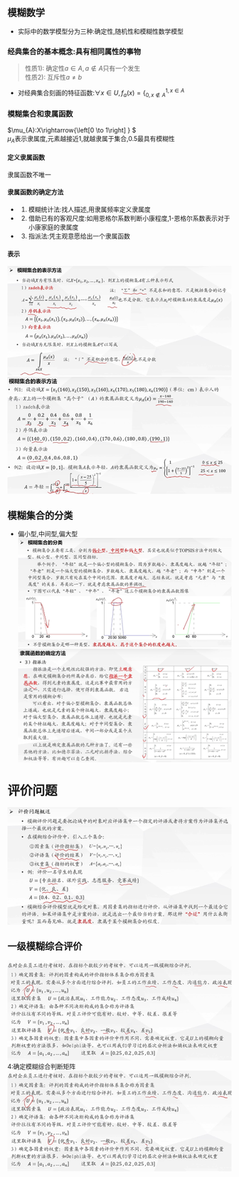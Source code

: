 ## 模糊数学
- 实际中的数学模型分为三种:确定性,随机性和模糊性数学模型
### 经典集合的基本概念:具有相同属性的事物
> 性质1): 确定性$a\in A, a\notin A$只有一个发生<br>
> 性质2): 互斥性$a\neq b$
- 对经典集合刻画的特征函数:$\forall x \in U,f_a(x)=\{ ^{1,x\in A}_{0,x\notin A}$
### 模糊集合和隶属函数
$\mu_{A}:X\rightarrow{\left[0 \to 1\right] } $
<br>$\mu_A$表示隶属度,元素越接近1,就越隶属于集合,0.5最具有模糊性
#### 定义隶属函数
隶属函数不唯一
#### 隶属函数的确定方法
- 1. 模糊统计法:找人描述,用隶属频率定义隶属度
- 2. 借助已有的客观尺度:如用恩格尔系数判断小康程度,1-恩格尔系数表示对于小康家庭的隶属度
- 3. 指派法:凭主观意愿给出一个隶属函数

#### 表示
![alt text](<屏幕截图 2025-10-14 225210.png>)<br>
![alt text](<屏幕截图 2025-10-14 225523.png>)

## 模糊集合的分类
- 偏小型,中间型,偏大型\
![alt text](<屏幕截图 2025-10-14 225645.png>)
<br>![alt text](<屏幕截图 2025-10-14 225946.png>)

# 评价问题
![alt text](<屏幕截图 2025-10-14 230113.png>)
## 一级模糊综合评价
![alt text](<屏幕截图 2025-10-14 230304.png>)
4:确定模糊综合判断矩阵
![alt text](<屏幕截图 2025-10-14 230304-1.png>)